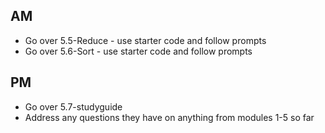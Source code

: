 ## AM

* Go over 5.5-Reduce - use starter code and follow prompts
* Go over 5.6-Sort - use starter code and follow prompts

## PM
* Go over 5.7-studyguide
* Address any questions they have on anything from modules 1-5 so far

